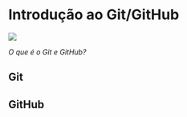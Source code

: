 # Introdução ao Git/GitHub

![](https://metodoprogramar.com.br/o-que-e-git-e-github/)  

*O que é o Git e GitHub?*



## Git


## GitHub

